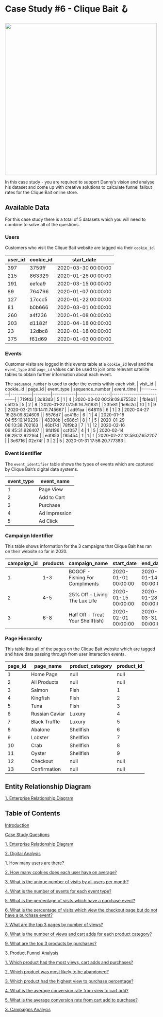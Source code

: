 # Case Study #6 - Clique Bait :hook:

<img src="https://user-images.githubusercontent.com/98699089/156626752-a3e26b14-df39-4166-8079-c519520ac9f1.png" width="500">

In this case study - you are required to support Danny’s vision and analyse his dataset and come up with creative solutions to calculate funnel fallout rates for the Clique Bait online store.

## Available Data

For this case study there is a total of 5 datasets which you will need to combine to solve all of the questions.

### Users

Customers who visit the Clique Bait website are tagged via their `cookie_id`.

| user_id | cookie_id | start_date          |
|---------|-----------|---------------------|
| 397     | 3759ff    | 2020-03-30 00:00:00 |
| 215     | 863329    | 2020-01-26 00:00:00 |
| 191     | eefca9    | 2020-03-15 00:00:00 |
| 89      | 764796    | 2020-01-07 00:00:00 |
| 127     | 17ccc5    | 2020-01-22 00:00:00 |
| 81      | b0b666    | 2020-03-01 00:00:00 |
| 260     | a4f236    | 2020-01-08 00:00:00 |
| 203     | d1182f    | 2020-04-18 00:00:00 |
| 23      | 12dbc8    | 2020-01-18 00:00:00 |
| 375     | f61d69    | 2020-01-03 00:00:00 |

### Events

Customer visits are logged in this events table at a `cookie_id` level and the `event_type` and `page_id` values can be used to join onto relevant satellite tables to obtain further information about each event.

The `sequence_number` is used to order the events within each visit.
| visit_id | cookie_id | page_id | event_type | sequence_number | event_time                 |
|----------|-----------|---------|------------|-----------------|----------------------------|
| 719fd3   | 3d83d3    | 5       | 1          | 4               | 2020-03-02 00:29:09.975502 |
| fb1eb1   | c5ff25    | 5       | 2          | 8               | 2020-01-22 07:59:16.761931 |
| 23fe81   | 1e8c2d    | 10      | 1          | 9               | 2020-03-21 13:14:11.745667 |
| ad91aa   | 648115    | 6       | 1          | 3               | 2020-04-27 16:28:09.824606 |
| 5576d7   | ac418c    | 6       | 1          | 4               | 2020-01-18 04:55:10.149236 |
| 48308b   | c686c1    | 8       | 1          | 5               | 2020-01-29 06:10:38.702163 |
| 46b17d   | 78f9b3    | 7       | 1          | 12              | 2020-02-16 09:45:31.926407 |
| 9fd196   | ccf057    | 4       | 1          | 5               | 2020-02-14 08:29:12.922164 |
| edf853   | f85454    | 1       | 1          | 1               | 2020-02-22 12:59:07.652207 |
| 3c6716   | 02e74f    | 3       | 2          | 5               | 2020-01-31 17:56:20.777383 |

### Event Identifier

The `event_identifier` table shows the types of events which are captured by Clique Bait’s digital data systems.

| event_type | event_name    |
|------------|---------------|
| 1          | Page View     |
| 2          | Add to Cart   |
| 3          | Purchase      |
| 4          | Ad Impression |
| 5          | Ad Click      |

### Campaign Identifier

This table shows information for the 3 campaigns that Clique Bait has ran on their website so far in 2020.

| campaign_id | products | campaign_name                     | start_date          | end_date            |
|-------------|----------|-----------------------------------|---------------------|---------------------|
| 1           | 1-3      | BOGOF - Fishing For Compliments   | 2020-01-01 00:00:00 | 2020-01-14 00:00:00 |
| 2           | 4-5      | 25% Off - Living The Lux Life     | 2020-01-15 00:00:00 | 2020-01-28 00:00:00 |
| 3           | 6-8      | Half Off - Treat Your Shellf(ish) | 2020-02-01 00:00:00 | 2020-03-31 00:00:00 |

### Page Hierarchy

This table lists all of the pages on the Clique Bait website which are tagged and have data passing through from user interaction events.

| page_id | page_name      | product_category | product_id |
|---------|----------------|------------------|------------|
| 1       | Home Page      | null             | null       |
| 2       | All Products   | null             | null       |
| 3       | Salmon         | Fish             | 1          |
| 4       | Kingfish       | Fish             | 2          |
| 5       | Tuna           | Fish             | 3          |
| 6       | Russian Caviar | Luxury           | 4          |
| 7       | Black Truffle  | Luxury           | 5          |
| 8       | Abalone        | Shellfish        | 6          |
| 9       | Lobster        | Shellfish        | 7          |
| 10      | Crab           | Shellfish        | 8          |
| 11      | Oyster         | Shellfish        | 9          |
| 12      | Checkout       | null             | null       |
| 13      | Confirmation   | null             | null       |

## Entity Relationship Diagram

[1. Enterprise Relationship Diagram](https://github.com/muryulia/8-Week-SQL-Challenge/blob/main/Case%20Study%20%236%20-%20Clique%20Bait/Solution.md/#1-enterprise-relationship-diagram)

## Table of Contents

[Introduction](https://github.com/muryulia/8-Week-SQL-Challenge/blob/main/Case%20Study%20%236%20-%20Clique%20Bait/Solution.md/#introduction)

[Case Study Questions](https://github.com/muryulia/8-Week-SQL-Challenge/blob/main/Case%20Study%20%236%20-%20Clique%20Bait/Solution.md/#case-study-questions)

[1. Enterprise Relationship Diagram](https://github.com/muryulia/8-Week-SQL-Challenge/blob/main/Case%20Study%20%236%20-%20Clique%20Bait/Solution.md/#1-enterprise-relationship-diagram)

[2. Digital Analysis](https://github.com/muryulia/8-Week-SQL-Challenge/blob/main/Case%20Study%20%236%20-%20Clique%20Bait/Solution.md/#2-digital-analysis)

[1. How many users are there?](https://github.com/muryulia/8-Week-SQL-Challenge/blob/main/Case%20Study%20%236%20-%20Clique%20Bait/Solution.md/#1-how-many-users-are-there)

[2. How many cookies does each user have on average?](https://github.com/muryulia/8-Week-SQL-Challenge/blob/main/Case%20Study%20%236%20-%20Clique%20Bait/Solution.md/#2-how-many-cookies-does-each-user-have-on-average)

[3. What is the unique number of visits by all users per month?](https://github.com/muryulia/8-Week-SQL-Challenge/blob/main/Case%20Study%20%236%20-%20Clique%20Bait/Solution.md/#3-what-is-the-unique-number-of-visits-by-all-users-per-month)

[4. What is the number of events for each event type?](https://github.com/muryulia/8-Week-SQL-Challenge/blob/main/Case%20Study%20%236%20-%20Clique%20Bait/Solution.md/#4-what-is-the-number-of-events-for-each-event-type)

[5. What is the percentage of visits which have a purchase event?](https://github.com/muryulia/8-Week-SQL-Challenge/blob/main/Case%20Study%20%236%20-%20Clique%20Bait/Solution.md/#5-what-is-the-percentage-of-visits-which-have-a-purchase-event)

[6. What is the percentage of visits which view the checkout page but do not have a purchase event?](https://github.com/muryulia/8-Week-SQL-Challenge/blob/main/Case%20Study%20%236%20-%20Clique%20Bait/Solution.md/#6-what-is-the-percentage-of-visits-which-view-the-checkout-page-but-do-not-have-a-purchase-event)

[7. What are the top 3 pages by number of views?](https://github.com/muryulia/8-Week-SQL-Challenge/blob/main/Case%20Study%20%236%20-%20Clique%20Bait/Solution.md/#7-what-are-the-top-3-pages-by-number-of-views)

[8. What is the number of views and cart adds for each product category?](https://github.com/muryulia/8-Week-SQL-Challenge/blob/main/Case%20Study%20%236%20-%20Clique%20Bait/Solution.md/#8-what-is-the-number-of-views-and-cart-adds-for-each-product-category)

[9. What are the top 3 products by purchases?](https://github.com/muryulia/8-Week-SQL-Challenge/blob/main/Case%20Study%20%236%20-%20Clique%20Bait/Solution.md/#9-what-are-the-top-3-products-by-purchases)

[3. Product Funnel Analysis](https://github.com/muryulia/8-Week-SQL-Challenge/blob/main/Case%20Study%20%236%20-%20Clique%20Bait/Solution.md/#3-product-funnel-analysis)

[1. Which product had the most views, cart adds and purchases?](https://github.com/muryulia/8-Week-SQL-Challenge/blob/main/Case%20Study%20%236%20-%20Clique%20Bait/Solution.md/#1-which-product-had-the-most-views-cart-adds-and-purchases)

[2. Which product was most likely to be abandoned?](https://github.com/muryulia/8-Week-SQL-Challenge/blob/main/Case%20Study%20%236%20-%20Clique%20Bait/Solution.md/#2-which-product-was-most-likely-to-be-abandoned)

[3. Which product had the highest view to purchase percentage?](https://github.com/muryulia/8-Week-SQL-Challenge/blob/main/Case%20Study%20%236%20-%20Clique%20Bait/Solution.md/#3-which-product-had-the-highest-view-to-purchase-percentage)

[4. What is the average conversion rate from view to cart add?](https://github.com/muryulia/8-Week-SQL-Challenge/blob/main/Case%20Study%20%236%20-%20Clique%20Bait/Solution.md/#4-what-is-the-average-conversion-rate-from-view-to-cart-add)

[5. What is the average conversion rate from cart add to purchase?](https://github.com/muryulia/8-Week-SQL-Challenge/blob/main/Case%20Study%20%236%20-%20Clique%20Bait/Solution.md/#5-what-is-the-average-conversion-rate-from-cart-add-to-purchase)

[3. Campaigns Analysis](https://github.com/muryulia/8-Week-SQL-Challenge/blob/main/Case%20Study%20%236%20-%20Clique%20Bait/Solution.md/#3-campaigns-analysis)

